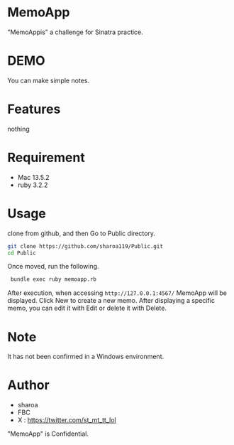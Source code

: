 # MemoApp
 "MemoAppis" a challenge for Sinatra practice.
 
# DEMO
 
You can make simple notes.
 
# Features
 
nothing 
 
# Requirement
 
* Mac 13.5.2
* ruby 3.2.2

# Usage
clone from github, and then Go to Public directory.

```bash
git clone https://github.com/sharoa119/Public.git
cd Public
```
Once moved, run the following.

```bash
 bundle exec ruby memoapp.rb
```
After execution, when accessing `http://127.0.0.1:4567/`
MemoApp will be displayed.
Click New to create a new memo.
After displaying a specific memo, you can edit it with Edit or delete it with Delete.

# Note
 
It has not been confirmed in a Windows environment.
 
# Author

* sharoa
* FBC
* X : https://twitter.com/st_mt_tt_lol
 
 
"MemoApp" is Confidential.
